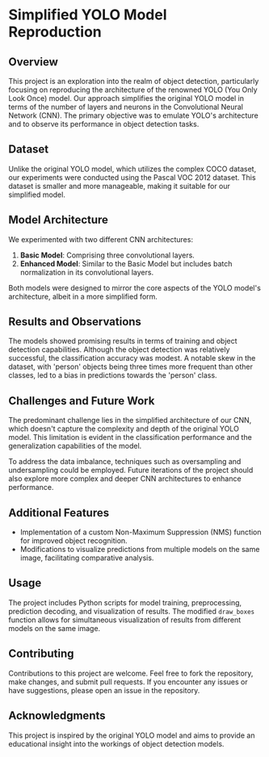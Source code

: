 # Simplified YOLO Model Reproduction

## Overview
This project is an exploration into the realm of object detection, particularly focusing on reproducing the architecture of the renowned YOLO (You Only Look Once) model. Our approach simplifies the original YOLO model in terms of the number of layers and neurons in the Convolutional Neural Network (CNN). The primary objective was to emulate YOLO's architecture and to observe its performance in object detection tasks.

## Dataset
Unlike the original YOLO model, which utilizes the complex COCO dataset, our experiments were conducted using the Pascal VOC 2012 dataset. This dataset is smaller and more manageable, making it suitable for our simplified model.

## Model Architecture
We experimented with two different CNN architectures:
1. **Basic Model**: Comprising three convolutional layers.
2. **Enhanced Model**: Similar to the Basic Model but includes batch normalization in its convolutional layers.

Both models were designed to mirror the core aspects of the YOLO model's architecture, albeit in a more simplified form.

## Results and Observations
The models showed promising results in terms of training and object detection capabilities. Although the object detection was relatively successful, the classification accuracy was modest. A notable skew in the dataset, with 'person' objects being three times more frequent than other classes, led to a bias in predictions towards the 'person' class.

## Challenges and Future Work
The predominant challenge lies in the simplified architecture of our CNN, which doesn't capture the complexity and depth of the original YOLO model. This limitation is evident in the classification performance and the generalization capabilities of the model.

To address the data imbalance, techniques such as oversampling and undersampling could be employed. Future iterations of the project should also explore more complex and deeper CNN architectures to enhance performance.

## Additional Features
- Implementation of a custom Non-Maximum Suppression (NMS) function for improved object recognition.
- Modifications to visualize predictions from multiple models on the same image, facilitating comparative analysis.

## Usage
The project includes Python scripts for model training, preprocessing, prediction decoding, and visualization of results. The modified `draw_boxes` function allows for simultaneous visualization of results from different models on the same image.

## Contributing
Contributions to this project are welcome. Feel free to fork the repository, make changes, and submit pull requests. If you encounter any issues or have suggestions, please open an issue in the repository.

## Acknowledgments
This project is inspired by the original YOLO model and aims to provide an educational insight into the workings of object detection models.
